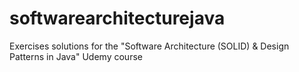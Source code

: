 # softwarearchitecturejava
Exercises solutions for the "Software Architecture (SOLID) &amp; Design Patterns in Java" Udemy course
